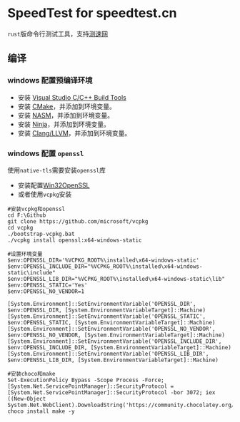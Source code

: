 # SpeedTest for speedtest.cn
`rust`版命令行测试工具，支持[测速网](https://www.speedtest.cn/)

## 编译

### windows 配置预编译环境
- 安装 [Visual Studio C/C++ Build Tools](https://aka.ms/vs/17/release/vs_BuildTools.exe) 
- 安装 [CMake](https://cmake.org/download/)，并添加到环境变量。
- 安装 [NASM](https://nasm.us/)，并添加到环境变量。
- 安装 [Ninja](https://github.com/ninja-build/ninja/releases)，并添加到环境变量。
- 安装 [Clang/LLVM](https://github.com/llvm/llvm-project/releases/)，并添加到环境变量。

### windows 配置 `openssl`
使用`native-tls`需要安装`openssl`库

- 安装配置[Win32OpenSSL](https://slproweb.com/products/Win32OpenSSL.html)
- 或者使用`vcpkg`安装
```shell
#安装vcpkg和openssl
cd F:\Github
git clone https://github.com/microsoft/vcpkg
cd vcpkg
./bootstrap-vcpkg.bat
./vcpkg install openssl:x64-windows-static

#设置环境变量
$env:OPENSSL_DIR='%VCPKG_ROOT%\installed\x64-windows-static'
$env:OPENSSL_INCLUDE_DIR="%VCPKG_ROOT%\installed\x64-windows-static\include"
$env:OPENSSL_LIB_DIR="%VCPKG_ROOT%\installed\x64-windows-static\lib"
$env:OPENSSL_STATIC='Yes'
$env:OPENSSL_NO_VENDOR=1

[System.Environment]::SetEnvironmentVariable('OPENSSL_DIR', $env:OPENSSL_DIR, [System.EnvironmentVariableTarget]::Machine)
[System.Environment]::SetEnvironmentVariable('OPENSSL_STATIC', $env:OPENSSL_STATIC, [System.EnvironmentVariableTarget]::Machine)
[System.Environment]::SetEnvironmentVariable('OPENSSL_NO_VENDOR', $env:OPENSSL_NO_VENDOR, [System.EnvironmentVariableTarget]::Machine)
[System.Environment]::SetEnvironmentVariable('OPENSSL_INCLUDE_DIR', $env:OPENSSL_INCLUDE_DIR, [System.EnvironmentVariableTarget]::Machine)
[System.Environment]::SetEnvironmentVariable('OPENSSL_LIB_DIR', $env:OPENSSL_LIB_DIR, [System.EnvironmentVariableTarget]::Machine)

#安装choco和make
Set-ExecutionPolicy Bypass -Scope Process -Force; [System.Net.ServicePointManager]::SecurityProtocol = [System.Net.ServicePointManager]::SecurityProtocol -bor 3072; iex ((New-Object System.Net.WebClient).DownloadString('https://community.chocolatey.org/install.ps1'))
choco install make -y

```

